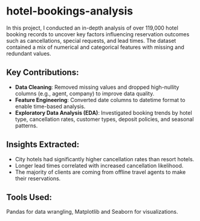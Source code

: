 # hotel-bookings-analysis

In this project, I conducted an in-depth analysis of over 119,000 hotel booking records to uncover key factors influencing reservation outcomes such as cancellations, special requests, and lead times. The dataset contained a mix of numerical and categorical features with missing and redundant values.

## Key Contributions:

- **Data Cleaning**: Removed missing values and dropped high-nullity columns (e.g., agent, company) to improve data quality.
- **Feature Engineering**: Converted date columns to datetime format to enable time-based analysis.
- **Exploratory Data Analysis (EDA)**: Investigated booking trends by hotel type, cancellation rates, customer types, deposit policies, and seasonal patterns.

## Insights Extracted:

- City hotels had significantly higher cancellation rates than resort hotels.
- Longer lead times correlated with increased cancellation likelihood.
- The majority of clients are coming from offline travel agents to make their reservations.

## Tools Used:
Pandas for data wrangling, Matplotlib and Seaborn for visualizations.
